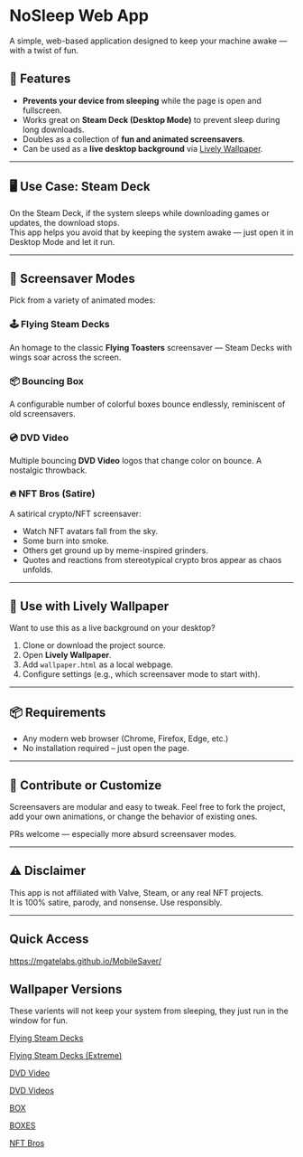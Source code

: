 # NoSleep Web App

A simple, web-based application designed to keep your machine awake — with a twist of fun.

## 🚀 Features

- **Prevents your device from sleeping** while the page is open and fullscreen.
- Works great on **Steam Deck (Desktop Mode)** to prevent sleep during long downloads.
- Doubles as a collection of **fun and animated screensavers**.
- Can be used as a **live desktop background** via [Lively Wallpaper](https://rocksdanister.github.io/lively/).

---

## 🖥️ Use Case: Steam Deck

On the Steam Deck, if the system sleeps while downloading games or updates, the download stops.  
This app helps you avoid that by keeping the system awake — just open it in Desktop Mode and let it run.

---

## 🎨 Screensaver Modes

Pick from a variety of animated modes:

### 🕹️ Flying Steam Decks
An homage to the classic **Flying Toasters** screensaver — Steam Decks with wings soar across the screen.

### 📦 Bouncing Box
A configurable number of colorful boxes bounce endlessly, reminiscent of old screensavers.

### 💿 DVD Video
Multiple bouncing **DVD Video** logos that change color on bounce. A nostalgic throwback.

### 🔥 NFT Bros (Satire)
A satirical crypto/NFT screensaver:
- Watch NFT avatars fall from the sky.
- Some burn into smoke.
- Others get ground up by meme-inspired grinders.
- Quotes and reactions from stereotypical crypto bros appear as chaos unfolds.

---

## 🌈 Use with Lively Wallpaper

Want to use this as a live background on your desktop?

1. Clone or download the project source.
2. Open **Lively Wallpaper**.
3. Add `wallpaper.html` as a local webpage.
4. Configure settings (e.g., which screensaver mode to start with).

---

## 📦 Requirements

- Any modern web browser (Chrome, Firefox, Edge, etc.)
- No installation required – just open the page.

---

## 💬 Contribute or Customize

Screensavers are modular and easy to tweak. Feel free to fork the project, add your own animations, or change the behavior of existing ones.

PRs welcome — especially more absurd screensaver modes.

---

## ⚠️ Disclaimer

This app is not affiliated with Valve, Steam, or any real NFT projects.  
It is 100% satire, parody, and nonsense. Use responsibly.

---

## Quick Access
https://mgatelabs.github.io/MobileSaver/

## Wallpaper Versions

These varients will not keep your system from sleeping, they just run in the window for fun.

[Flying Steam Decks](https://mgatelabs.github.io/MobileSaver/wallpaper.html#STEAMDECK)

[Flying Steam Decks (Extreme)](https://mgatelabs.github.io/MobileSaver/wallpaper.html#EXTREMESTEAMDECK)

[DVD Video](https://mgatelabs.github.io/MobileSaver/wallpaper.html#DVD)

[DVD Videos](https://mgatelabs.github.io/MobileSaver/wallpaper.html#DVDS)

[BOX](https://mgatelabs.github.io/MobileSaver/wallpaper.html#BOX)

[BOXES](https://mgatelabs.github.io/MobileSaver/wallpaper.html#BOXES)

[NFT Bros](https://mgatelabs.github.io/MobileSaver/wallpaper.html#NFT)
